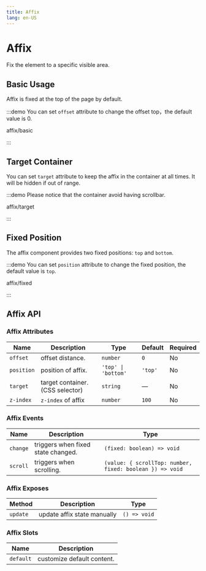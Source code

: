 ```yaml
---
title: Affix
lang: en-US
---
```


# Affix

Fix the element to a specific visible area.

## Basic Usage

Affix is fixed at the top of the page by default.

:::demo You can set `offset` attribute to change the offset top，the default value is 0.

affix/basic

:::

## Target Container

You can set `target` attribute to keep the affix in the container at all times. It will be hidden if out of range.

:::demo Please notice that the container avoid having scrollbar.

affix/target

:::

## Fixed Position

The affix component provides two fixed positions: `top` and `bottom`.

:::demo You can set `position` attribute to change the fixed position, the default value is `top`.

affix/fixed

:::

## Affix API

### Affix Attributes

| Name       | Description                      | Type                | Default | Required |
| ---------- | -------------------------------- | ------------------- | ------- | -------- |
| `offset`   | offset distance.                 | `number`            | `0`     | No       |
| `position` | position of affix.               | `'top' \| 'bottom'` | `'top'` | No       |
| `target`   | target container. (CSS selector) | `string`            | —       | No       |
| `z-index`  | `z-index` of affix               | `number`            | `100`   | No       |

### Affix Events

| Name     | Description                        | Type                                                     |
| -------- | ---------------------------------- | -------------------------------------------------------- |
| `change` | triggers when fixed state changed. | `(fixed: boolean) => void`                               |
| `scroll` | triggers when scrolling.           | `(value: { scrollTop: number, fixed: boolean }) => void` |

### Affix Exposes

| Method   | Description                 | Type         |
| -------- | --------------------------- | ------------ |
| `update` | update affix state manually | `() => void` |

### Affix Slots

| Name      | Description                |
| --------- | -------------------------- |
| `default` | customize default content. |
